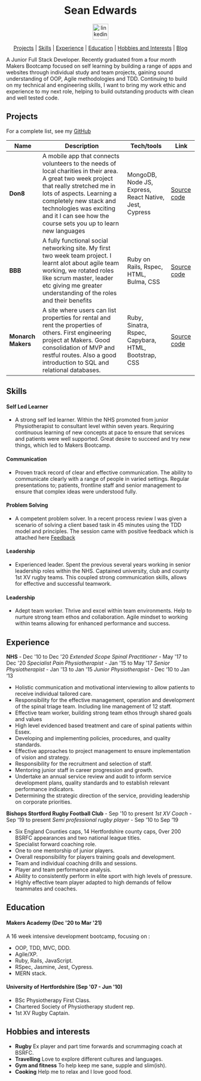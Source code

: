 <div align="center">

# Sean Edwards

<a href="https://www.linkedin.com/in/sean-edwards-654a09195/">
<img src="https://www.iconfinder.com/data/icons/free-social-icons/67/linkedin_circle_color-512.png" alt="linkedin" hspace="50" height="42" width="42"></a>

[Projects](#projects) | [Skills](#skills) | [Experience](#experience) | [Education](#education) | [Hobbies and Interests](#hobbies-and-interests) | [Blog](https://medium.com/@seantedwards)

</div>

A Junior Full Stack Developer. Recently graduated from a four month Makers Bootcamp focused on self learning by building a range of apps and websites through individual study and team projects, gaining sound understanding of OOP, Agile methodologies and TDD. Continuing to build on my technical and engineering skills, I want to bring my work ethic and experience to my next role, helping to build outstanding products with clean and well tested code.

## Projects

For a complete list, see my [GitHub](https://github.com/bear99a9)

| Name               | Description                                                                                                                                                                                                                                                                                 | Tech/tools                                             | Link                                                        |
| ------------------ | ------------------------------------------------------------------------------------------------------------------------------------------------------------------------------------------------------------------------------------------------------------------------------------------- | ------------------------------------------------------ | ----------------------------------------------------------- |
| **Don8**           | A mobile app that connects volunteers to the needs of local charities in their area. A great two week project that really stretched me in lots of aspects. Learning a completely new stack and technologies was exciting and it I can see how the course sets you up to learn new languages | MongoDB, Node JS, Express, React Native, Jest, Cypress | [Source code](https://github.com/bear99a9/don8)             |
| **BBB**            | A fully functional social networking site. My first two week team project. I learnt alot about agile team working, we rotated roles like scrum master, leader etc giving me greater understanding of the roles and their benefits                                                           | Ruby on Rails, Rspec, HTML, Bulma, CSS                 | [Source code](https://github.com/bear99a9/acebook-BBB)      |
| **Monarch Makers** | A site where users can list properties for rental and rent the properties of others. First engineering project at Makers. Good consolidation of MVP and restful routes. Also a good introduction to SQL and relational databases.                                                           | Ruby, Sinatra, Rspec, Capybara, HTML, Bootstrap, CSS   | [Source code](https://github.com/bear99a9/monarchmakersbnb) |

## Skills

#### Self Led Learner

- A strong self led learner. Within the NHS promoted from junior Physiotherapist to consultant level within seven years. Requiring continuous learning of new concepts at pace to ensure that services and patients were well supported. Great desire to succeed and try new things, which led to Makers Bootcamp.

#### Communication

- Proven track record of clear and effective communication. The ability to communicate clearly with a range of people in varied settings. Regular presentations to; patients, frontline staff and senior management to ensure that complex ideas were understood fully.

#### Problem Solving

- A competent problem solver. In a recent process review I was given a scenario of solving a client based task in 45 minutes using the TDD model and principles. The session came with positive feedback which is attached here [Feedback](https://github.com/bear99a9/CV/blob/master/2021-03-01-Red%20Weezing%2068-feedback.pdf)

#### Leadership

- Experienced leader. Spent the previous several years working in senior leadership roles within the NHS. Captained university, club and county 1st XV rugby teams. This coupled strong communication skills, allows for effective and successful teamwork.

#### Leadership

- Adept team worker. Thrive and excel within team environments. Help to nurture strong team ethos and collaboration. Agile mindset to working within teams allowing for enhanced performance and success.

## Experience

**NHS** - Dec '10 to Dec '20
_Extended Scope Spinal Practitioner_ - May '17 to Dec '20
_Specialist Pain Physiotherapist_ - Jan '15 to May '17
_Senior Physiotherapist_ - Jan '13 to Jan '15
_Junior Physiotherapist_ - Dec ‘10 to Jan ‘13

- Holistic communication and motivational interviewing to allow patients to receive individual tailored care.
- Responsibility for the effective management, operation and development of the spinal triage team. Including line management of 12 staff.
- Effective team worker, building strong team ethos through shared goals and values
- High level evidenced based treatment and care of spinal patients within Essex.
- Developing and implementing policies, procedures, and quality standards.
- Effective approaches to project management to ensure implementation of vision and strategy.
- Responsibility for the recruitment and selection of staff.
- Mentoring junior staff in career progression and growth.
- Undertake an annual service review and audit to inform service development plans, quality standards and to establish relevant performance indicators.
- Determining the strategic direction of the service, providing leadership on corporate priorities.

**Bishops Stortford Rugby Football Club** - Sep '10 to present
_1st XV Coach_ - Sep '19 to present
_Semi professional rugby player_ - Sep '10 to Sep ‘19

- Six England Counties caps, 14 Hertfordshire county caps, 0ver 200 BSRFC appearances and two national league titles.
- Specialist forward coaching role.
- One to one mentorship of junior players.
- Overall responsibility for players training goals and development.
- Team and individual coaching drills and sessions.
- Player and team performance analysis.
- Ability to consistently perform in elite sport with high levels of pressure.
- Highly effective team player adapted to high demands of fellow teammates and coaches.

## Education

#### Makers Academy (Dec '20 to Mar '21)

A 16 week intensive development bootcamp, focusing on :

- OOP, TDD, MVC, DDD.
- Agile/XP.
- Ruby, Rails, JavaScript.
- RSpec, Jasmine, Jest, Cypress.
- MERN stack.

#### University of Hertfordshire (Sep '07 - Jun '10)

- BSc Physiotherapy First Class.
- Chartered Society of Physiotherapy student rep.
- 1st XV Rugby Captain.

## Hobbies and interests

- **Rugby** Ex player and part time forwards and scrummaging coach at BSRFC.
- **Travelling** Love to explore different cultures and languages.
- **Gym and fitness** To help keep me sane, supple and slim(ish).
- **Cooking** Help me to relax and I love good food.
